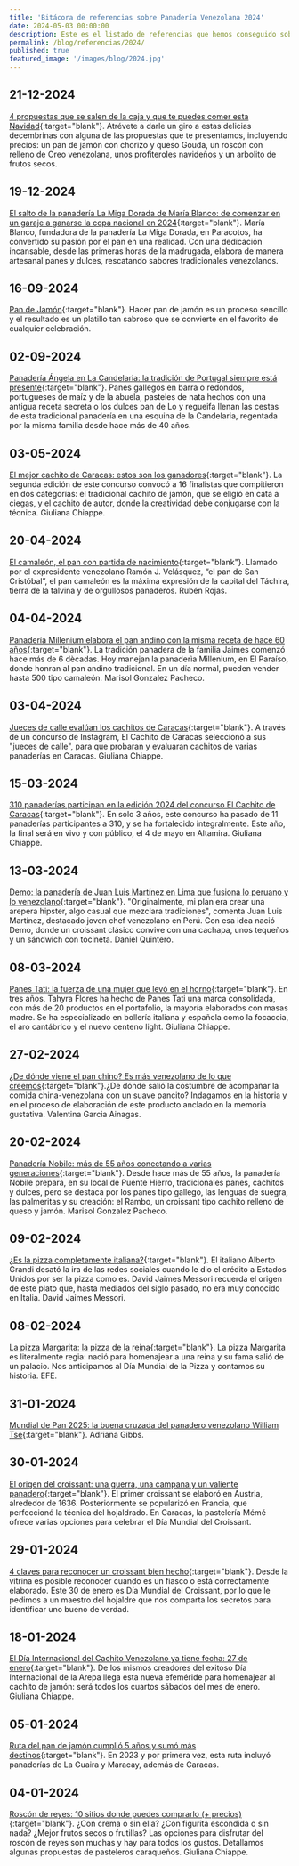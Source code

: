 ```yaml
---
title: 'Bitácora de referencias sobre Panadería Venezolana 2024'
date: 2024-05-03 00:00:00
description: Este es el listado de referencias que hemos conseguido sobre Panadería Venezolana del año 2024.
permalink: /blog/referencias/2024/
published: true
featured_image: '/images/blog/2024.jpg'
---
```


## 21-12-2024
[4 propuestas que se salen de la caja y que te puedes comer esta Navidad](https://elestimulo.com/bienmesabe/navidad-buen-provecho/2024-12-21/4-propuestas-originales-navidenas/){:target="blank"}. Atrévete a darle un giro a estas delicias decembrinas con alguna de las propuestas que te presentamos, incluyendo precios: un pan de jamón con chorizo y queso Gouda, un roscón con relleno de Oreo venezolana, unos profiteroles navideños y un arbolito de frutos secos.

## 19-12-2024
[El salto de la panadería La Miga Dorada de María Blanco: de comenzar en un garaje a ganarse la copa nacional en 2024](https://elestimulo.com/bienmesabe/panaderia/2024-12-19/panaderia-la-miga-dorada-maria-blanco-de-comenzar-en-un-garaje-a-ganarse-la-copa-nacional-en-2024/){:target="blank"}. María Blanco, fundadora de la panadería La Miga Dorada, en Paracotos, ha convertido su pasión por el pan en una realidad. Con una dedicación incansable, desde las primeras horas de la madrugada, elabora de manera artesanal panes y dulces, rescatando sabores tradicionales venezolanos.

## 16-09-2024
[Pan de Jamón](https://elpais.com/us/proyecto-cocina/2024-09-16/pan-de-jamon.html?utm_source=chatgpt.com){:target="blank"}. Hacer pan de jamón es un proceso sencillo y el resultado es un platillo tan sabroso que se convierte en el favorito de cualquier celebración.

## 02-09-2024
[Panadería Ángela en La Candelaria: la tradición de Portugal siempre está presente](https://elestimulo.com/bienmesabe/panaderias-de-siempre/2024-09-02/panaderia-angela-caracas/){:target="blank"}. Panes gallegos en barra o redondos, portugueses de maíz y de la abuela, pasteles de nata hechos con una antigua receta secreta o los dulces pan de Lo y regueifa llenan las cestas de esta tradicional panadería en una esquina de la Candelaria, regentada por la misma familia desde hace más de 40 años.

## 03-05-2024

[El mejor cachito de Caracas: estos son los ganadores](https://elestimulo.com/bienmesabe/el-cachito-de-caracas/2023-05-03/el-cachito-de-caracas-chocolat-deli-pintos-la-tazita-dolce-vero-alicantina/){:target="blank"}. La segunda edición de este concurso convocó a 16 finalistas que compitieron en dos categorías: el tradicional cachito de jamón, que se eligió en cata a ciegas, y el cachito de autor, donde la creatividad debe conjugarse con la técnica. Giuliana Chiappe.

## 20-04-2024

[El camaleón, el pan con partida de nacimiento](https://elestimulo.com/bienmesabe/el-fogon-creativo/2024-04-20/pan-camaleon-tachira/){:target="blank"}. Llamado por el expresidente venezolano Ramón J. Velásquez, “el pan de San Cristóbal”, el pan camaleón es la máxima expresión de la capital del Táchira, tierra de la talvina y de orgullosos panaderos. Rubén Rojas.

## 04-04-2024

[Panadería Millenium elabora el pan andino con la misma receta de hace 60 años](https://elestimulo.com/bienmesabe/panaderias-de-siempre/2024-04-04/panaderia-millenium-pan-andino-60-anos-el-paraiso/){:target="blank"}. La tradición panadera de la familia Jaimes comenzó hace más de 6 dècadas. Hoy manejan la panaderìa Millenium, en El Paraíso, donde honran al pan andino tradicional. En un día normal, pueden vender hasta 500 tipo camaleón. Marisol Gonzalez Pacheco.

## 03-04-2024

[Jueces de calle evalúan los cachitos de Caracas](https://elestimulo.com/bienmesabe/el-cachito-de-caracas/2024-04-03/el-cachito-de-caracas-jueces-de-calle/){:target="blank"}. A través de un concurso de Instagram, El Cachito de Caracas seleccionó a sus "jueces de calle", para que probaran y evaluaran cachitos de varias panaderías en Caracas. Giuliana Chiappe.

## 15-03-2024

[310 panaderías participan en la edición 2024 del concurso El Cachito de Caracas](https://elestimulo.com/bienmesabe/el-cachito-de-caracas/2024-03-15/cachito-de-caracas-2024-concurso-310-panaderias/){:target="blank"}. En solo 3 años, este concurso ha pasado de 11 panaderías participantes a 310, y se ha fortalecido integralmente. Este año, la final será en vivo y con público, el 4 de mayo en Altamira. Giuliana Chiappe.

## 13-03-2024

[Demo: la panadería de Juan Luis Martínez en Lima que fusiona lo peruano y lo venezolano](https://elestimulo.com/bienmesabe/en-otros-lares/2024-03-13/demo-lima-venezolano-juan-luis-martinez/){:target="blank"}. "Originalmente, mi plan era crear una arepera hipster, algo casual que mezclara tradiciones", comenta Juan Luis Martínez, destacado joven chef venezolano en Perú. Con esa idea nació Demo, donde un croissant clásico convive con una cachapa, unos tequeños y un sándwich con tocineta. Daniel Quintero.

## 08-03-2024

[Panes Tati: la fuerza de una mujer que levó en el horno](https://elestimulo.com/bienmesabe/panaderia/2024-03-08/panes-tati-tahyra-flores/){:target="blank"}. En tres años, Tahyra Flores ha hecho de Panes Tati una marca consolidada, con más de 20 productos en el portafolio, la mayoría elaborados con masas madre. Se ha especializado en bollería italiana y española como la focaccia, el aro cantábrico y el nuevo centeno light. Giuliana Chiappe.

## 27-02-2024

[¿De dónde viene el pan chino? Es más venezolano de lo que creemos](https://elestimulo.com/bienmesabe/venezolanidad/2024-02-27/pan-chino-venezolano-historia-elaboracion/){:target="blank"}.¿De dónde salió la costumbre de acompañar la comida china-venezolana con un suave pancito? Indagamos en la historia y en el proceso de elaboración de este producto anclado en la memoria gustativa. Valentina Garcia Ainagas.

## 20-02-2024

[Panadería Nobile: más de 55 años conectando a varias generaciones](https://elestimulo.com/bienmesabe/panaderias-de-siempre/2024-02-20/panaderia-nobile-puente-hierro/){:target="blank"}. Desde hace más de 55 años, la panadería Nobile prepara, en su local de Puente Hierro, tradicionales panes, cachitos y dulces, pero se destaca por los panes tipo gallego, las lenguas de suegra, las palmeritas y su creación: el Rambo, un croissant tipo cachito relleno de queso y jamón. Marisol Gonzalez Pacheco.

## 09-02-2024

[¿Es la pizza completamente italiana?](https://elestimulo.com/bienmesabe/opinion/2024-02-09/es-pizza-completamente-italiana-david-jaimes-messori/){:target="blank"}. El italiano Alberto Grandi desató la ira de las redes sociales cuando le dio el crédito a Estados Unidos por ser la pizza como es. David Jaimes Messori recuerda el origen de este plato que, hasta mediados del siglo pasado, no era muy conocido en Italia. David Jaimes Messori.

## 08-02-2024

[La pizza Margarita: la pizza de la reina](https://elestimulo.com/bienmesabe/en-otros-lares/2024-02-08/la-pizza-de-la-reina-dia-mundial-de-la-pizza/){:target="blank"}. La pizza Margarita es literalmente regia: nació para homenajear a una reina y su fama salió de un palacio. Nos anticipamos al Día Mundial de la Pizza y contamos su historia. EFE.

## 31-01-2024

[Mundial de Pan 2025: la buena cruzada del panadero venezolano William Tse](https://adrianagibbs.com/mundial-de-pan-2025-la-buena-cruzada-del-panadero-venezolano-william-tse/){:target="blank"}. Adriana Gibbs.

## 30-01-2024

[El origen del croissant: una guerra, una campana y un valiente panadero](https://elestimulo.com/bienmesabe/panaderia/2024-01-30/el-croissant-origen-guerra-austria/){:target="blank"}. El primer croissant se elaboró en Austria, alrededor de 1636. Posteriormente se popularizó en Francia, que perfeccionó la técnica del hojaldrado. En Caracas, la pastelería Mémé ofrece varias opciones para celebrar el Día Mundial del Croissant.

## 29-01-2024

[4 claves para reconocer un croissant bien hecho](https://elestimulo.com/bienmesabe/panaderia-y-bolleria/2024-01-29/4-claves-para-reconocer-a-simple-vista-un-croissant-bien-hecho/){:target="blank"}. Desde la vitrina es posible reconocer cuando es un fiasco o está correctamente elaborado. Este 30 de enero es Día Mundial del Croissant, por lo que le pedimos a un maestro del hojaldre que nos comparta los secretos para identificar uno bueno de verdad.

## 18-01-2024

[El Día Internacional del Cachito Venezolano ya tiene fecha: 27 de enero](https://elestimulo.com/bienmesabe/panaderia/2024-01-18/dia-internacional-del-cachito-venezolano/){:target="blank"}. De los mismos creadores del exitoso Día Internacional de la Arepa llega esta nueva efeméride para homenajear al cachito de jamón: será todos los cuartos sábados del mes de enero. Giuliana Chiappe.

## 05-01-2024

[Ruta del pan de jamón cumplió 5 años y sumó más destinos](https://elestimulo.com/bienmesabe/navidad-buen-provecho/2024-01-05/ruta-del-pan-de-jamon-5-anos-la-guaira-maracay-plumrose/){:target="blank"}. En 2023 y por primera vez, esta ruta incluyó panaderías de La Guaira y Maracay, además de Caracas.

## 04-01-2024

[Roscón de reyes: 10 sitios donde puedes comprarlo (+ precios)](https://elestimulo.com/bienmesabe/navidad-buen-provecho/2024-01-04/roscon-de-reyes-sitios-comprar-precios/){:target="blank"}. ¿Con crema o sin ella? ¿Con figurita escondida o sin nada? ¿Mejor frutos secos o frutillas? Las opciones para disfrutar del roscón de reyes son muchas y hay para todos los gustos. Detallamos algunas propuestas de pasteleros caraqueños. Giuliana Chiappe.
